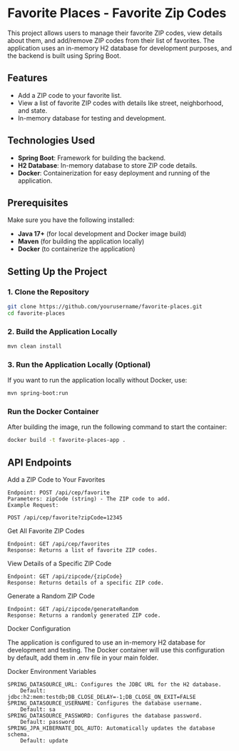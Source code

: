 # Favorite Places - Favorite Zip Codes

This project allows users to manage their favorite ZIP codes, view details about them, and add/remove ZIP codes from their list of favorites. The application uses an in-memory H2 database for development purposes, and the backend is built using Spring Boot.

## Features
- Add a ZIP code to your favorite list.
- View a list of favorite ZIP codes with details like street, neighborhood, and state.
- In-memory database for testing and development.

## Technologies Used
- **Spring Boot**: Framework for building the backend.
- **H2 Database**: In-memory database to store ZIP code details.
- **Docker**: Containerization for easy deployment and running of the application.

## Prerequisites
Make sure you have the following installed:
- **Java 17+** (for local development and Docker image build)
- **Maven** (for building the application locally)
- **Docker** (to containerize the application)

## Setting Up the Project

### 1. Clone the Repository

```bash
git clone https://github.com/yourusername/favorite-places.git
cd favorite-places
```
### 2. Build the Application Locally
```bash
mvn clean install
```

### 3. Run the Application Locally (Optional)

If you want to run the application locally without Docker, use:

``` bash 
mvn spring-boot:run
```
### Run the Docker Container

After building the image, run the following command to start the container:
``` bash 
docker build -t favorite-places-app .
```

## API Endpoints
Add a ZIP Code to Your Favorites

    Endpoint: POST /api/cep/favorite
    Parameters: zipCode (string) - The ZIP code to add.
    Example Request:

    POST /api/cep/favorite?zipCode=12345

Get All Favorite ZIP Codes

    Endpoint: GET /api/cep/favorites
    Response: Returns a list of favorite ZIP codes.

View Details of a Specific ZIP Code

    Endpoint: GET /api/zipcode/{zipCode}
    Response: Returns details of a specific ZIP code.

Generate a Random ZIP Code

    Endpoint: GET /api/zipcode/generateRandom
    Response: Returns a randomly generated ZIP code.

Docker Configuration

The application is configured to use an in-memory H2 database for development and testing. The Docker container will use this configuration by default, add them in .env file in your main folder.

Docker Environment Variables

    SPRING_DATASOURCE_URL: Configures the JDBC URL for the H2 database.
        Default: jdbc:h2:mem:testdb;DB_CLOSE_DELAY=-1;DB_CLOSE_ON_EXIT=FALSE
    SPRING_DATASOURCE_USERNAME: Configures the database username.
        Default: sa
    SPRING_DATASOURCE_PASSWORD: Configures the database password.
        Default: password
    SPRING_JPA_HIBERNATE_DDL_AUTO: Automatically updates the database schema.
        Default: update